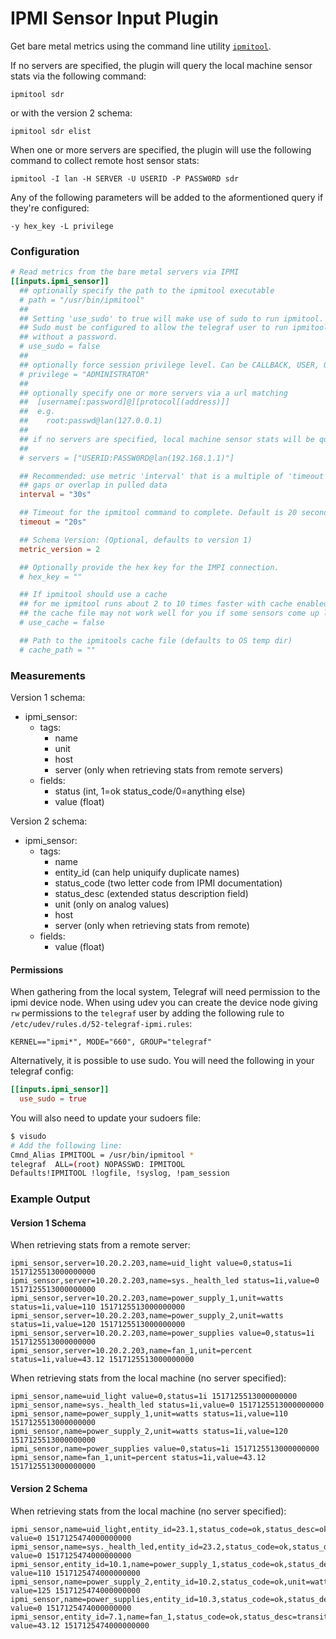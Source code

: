 # IPMI Sensor Input Plugin

Get bare metal metrics using the command line utility
[`ipmitool`](https://github.com/ipmitool/ipmitool).

If no servers are specified, the plugin will query the local machine sensor stats via the following command:

```
ipmitool sdr
```
or with the version 2 schema:
```
ipmitool sdr elist
```

When one or more servers are specified, the plugin will use the following command to collect remote host sensor stats:

```
ipmitool -I lan -H SERVER -U USERID -P PASSW0RD sdr
```

Any of the following parameters will be added to the aformentioned query if they're configured:
```
-y hex_key -L privilege
```

### Configuration

```toml
# Read metrics from the bare metal servers via IPMI
[[inputs.ipmi_sensor]]
  ## optionally specify the path to the ipmitool executable
  # path = "/usr/bin/ipmitool"
  ##
  ## Setting 'use_sudo' to true will make use of sudo to run ipmitool.
  ## Sudo must be configured to allow the telegraf user to run ipmitool
  ## without a password.
  # use_sudo = false
  ##
  ## optionally force session privilege level. Can be CALLBACK, USER, OPERATOR, ADMINISTRATOR
  # privilege = "ADMINISTRATOR"
  ##
  ## optionally specify one or more servers via a url matching
  ##  [username[:password]@][protocol[(address)]]
  ##  e.g.
  ##    root:passwd@lan(127.0.0.1)
  ##
  ## if no servers are specified, local machine sensor stats will be queried
  ##
  # servers = ["USERID:PASSW0RD@lan(192.168.1.1)"]

  ## Recommended: use metric 'interval' that is a multiple of 'timeout' to avoid
  ## gaps or overlap in pulled data
  interval = "30s"

  ## Timeout for the ipmitool command to complete. Default is 20 seconds.
  timeout = "20s"

  ## Schema Version: (Optional, defaults to version 1)
  metric_version = 2

  ## Optionally provide the hex key for the IMPI connection.
  # hex_key = ""

  ## If ipmitool should use a cache
  ## for me ipmitool runs about 2 to 10 times faster with cache enabled on HP G10 servers (when using ubuntu20.04)
  ## the cache file may not work well for you if some sensors come up late
  # use_cache = false

  ## Path to the ipmitools cache file (defaults to OS temp dir)
  # cache_path = ""
```

### Measurements

Version 1 schema:
- ipmi_sensor:
  - tags:
    - name
    - unit
    - host
    - server (only when retrieving stats from remote servers)
  - fields:
    - status (int, 1=ok status_code/0=anything else)
    - value (float)

Version 2 schema:
- ipmi_sensor:
  - tags:
    - name
    - entity_id (can help uniquify duplicate names)
    - status_code (two letter code from IPMI documentation)
    - status_desc (extended status description field)
    - unit (only on analog values)
    - host
    - server (only when retrieving stats from remote)
  - fields:
    - value (float)

#### Permissions

When gathering from the local system, Telegraf will need permission to the
ipmi device node.  When using udev you can create the device node giving
`rw` permissions to the `telegraf` user by adding the following rule to
`/etc/udev/rules.d/52-telegraf-ipmi.rules`:

```
KERNEL=="ipmi*", MODE="660", GROUP="telegraf"
```
Alternatively, it is possible to use sudo. You will need the following in your telegraf config:
```toml
[[inputs.ipmi_sensor]]
  use_sudo = true
```

You will also need to update your sudoers file:

```bash
$ visudo
# Add the following line:
Cmnd_Alias IPMITOOL = /usr/bin/ipmitool *
telegraf  ALL=(root) NOPASSWD: IPMITOOL
Defaults!IPMITOOL !logfile, !syslog, !pam_session
```

### Example Output

#### Version 1 Schema
When retrieving stats from a remote server:
```
ipmi_sensor,server=10.20.2.203,name=uid_light value=0,status=1i 1517125513000000000
ipmi_sensor,server=10.20.2.203,name=sys._health_led status=1i,value=0 1517125513000000000
ipmi_sensor,server=10.20.2.203,name=power_supply_1,unit=watts status=1i,value=110 1517125513000000000
ipmi_sensor,server=10.20.2.203,name=power_supply_2,unit=watts status=1i,value=120 1517125513000000000
ipmi_sensor,server=10.20.2.203,name=power_supplies value=0,status=1i 1517125513000000000
ipmi_sensor,server=10.20.2.203,name=fan_1,unit=percent status=1i,value=43.12 1517125513000000000
```


When retrieving stats from the local machine (no server specified):
```
ipmi_sensor,name=uid_light value=0,status=1i 1517125513000000000
ipmi_sensor,name=sys._health_led status=1i,value=0 1517125513000000000
ipmi_sensor,name=power_supply_1,unit=watts status=1i,value=110 1517125513000000000
ipmi_sensor,name=power_supply_2,unit=watts status=1i,value=120 1517125513000000000
ipmi_sensor,name=power_supplies value=0,status=1i 1517125513000000000
ipmi_sensor,name=fan_1,unit=percent status=1i,value=43.12 1517125513000000000
```

#### Version 2 Schema

When retrieving stats from the local machine (no server specified):
```
ipmi_sensor,name=uid_light,entity_id=23.1,status_code=ok,status_desc=ok value=0 1517125474000000000
ipmi_sensor,name=sys._health_led,entity_id=23.2,status_code=ok,status_desc=ok value=0 1517125474000000000
ipmi_sensor,entity_id=10.1,name=power_supply_1,status_code=ok,status_desc=presence_detected,unit=watts value=110 1517125474000000000
ipmi_sensor,name=power_supply_2,entity_id=10.2,status_code=ok,unit=watts,status_desc=presence_detected value=125 1517125474000000000
ipmi_sensor,name=power_supplies,entity_id=10.3,status_code=ok,status_desc=fully_redundant value=0 1517125474000000000
ipmi_sensor,entity_id=7.1,name=fan_1,status_code=ok,status_desc=transition_to_running,unit=percent value=43.12 1517125474000000000
```
